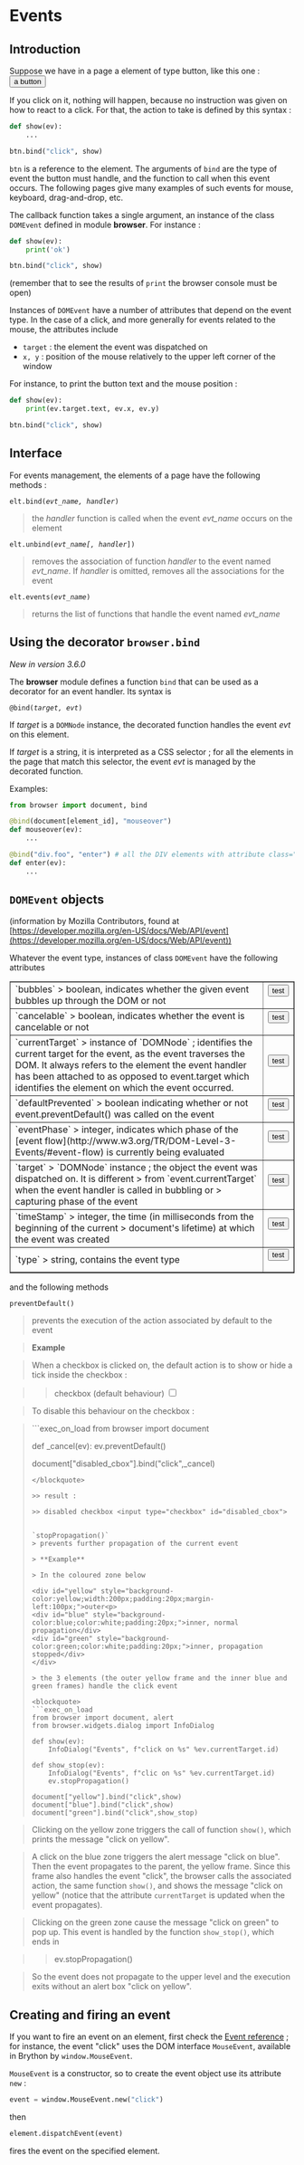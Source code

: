 Events
==========

<script type="text/python">
from browser import document as doc
from browser import alert
</script>

Introduction
------------

Suppose we have in a page a element of type button, like this one :
 <button>a button</button>

If you click on it, nothing will happen, because no instruction was given on
how to react to a click. For that, the action to take is defined by this
syntax :

```python
def show(ev):
    ...

btn.bind("click", show)
```

`btn` is a reference to the element. The arguments of `bind` are the type of
event the button must handle, and the function to call when this event occurs.
The following pages give many examples of such events for mouse, keyboard,
drag-and-drop, etc.

The callback function takes a single argument, an instance of the class
`DOMEvent` defined in module **browser**. For instance :

```python
def show(ev):
    print('ok')

btn.bind("click", show)
```

(remember that to see the results of `print` the browser console must be open)

Instances of `DOMEvent` have a number of attributes that depend on the event
type. In the case of a click, and more generally for events related to the
mouse, the attributes include

- `target` : the element the event was dispatched on
- `x, y` : position of the mouse relatively to the upper left corner of the window

For instance, to print the button text and the mouse position :

```python
def show(ev):
    print(ev.target.text, ev.x, ev.y)

btn.bind("click", show)
```

Interface
---------
For events management, the elements of a page have the following methods :

<code>elt.bind(_evt_name, handler_)</code>

> the _handler_ function is called when the event _evt_name_ occurs on the
> element

<code>elt.unbind(_evt\_name[, handler_])</code>

> removes the association of function _handler_ to the event named
> _evt\_name_. If _handler_ is omitted, removes all the associations for the
> event

<code>elt.events(_evt\_name_)</code>

> returns the list of functions that handle the event named _evt\_name_

Using the decorator `browser.bind`
----------------------------------
_New in version 3.6.0_

The **browser** module defines a function `bind` that can be used as a
decorator for an event handler. Its syntax is

<code>@bind(_target, evt_)</code>

If _target_ is a `DOMNode` instance, the decorated function handles the
event _evt_ on this element.

If _target_ is a string, it is interpreted as a CSS selector ; for all
the elements in the page that match this selector, the event _evt_ is
managed by the decorated function.

Examples:

```python
from browser import document, bind

@bind(document[element_id], "mouseover")
def mouseover(ev):
    ...

@bind("div.foo", "enter") # all the DIV elements with attribute class="foo"
def enter(ev):
    ...
```

`DOMEvent` objects
------------------
(information by Mozilla Contributors, found at [https://developer.mozilla.org/en-US/docs/Web/API/event](https://developer.mozilla.org/en-US/docs/Web/API/event))

Whatever the event type, instances of class `DOMEvent` have the following attributes

<table border=1 cellpadding=5>

<tr>
<td>
`bubbles`
> boolean, indicates whether the given event bubbles up through the DOM or not
</td>
<td>
<button id="_bubbles">test</button>
<script type="text/python">
from browser import document, alert
from browser.widgets.dialog import InfoDialog

document["_bubbles"].bind("click", lambda ev:InfoDialog("Events", f"bubbles : %s " %ev.bubbles))
</script>
</td>
</tr>

<tr>
<td>
`cancelable`
> boolean, indicates whether the event is cancelable or not
</td>
<td>
<button id="_cancelable">test</button>
<script type="text/python">
from browser import document, alert
from browser.widgets.dialog import InfoDialog

document["_cancelable"].bind("click", lambda ev:InfoDialog("Events", f"cancelable : %s " %ev.cancelable))
</script>
</td>
</tr>

<tr>
<td>
`currentTarget`
> instance of `DOMNode` ; identifies the current target for the event, as the event traverses the DOM. It always refers to the element the event handler has been attached to as opposed to event.target which identifies the element on which the event occurred.
</td>
<td>
<button id="_currentTarget">test</button>
<script type="text/python">
from browser import document, alert
from browser.widgets.dialog import InfoDialog

document["_currentTarget"].bind("click",
    lambda ev: InfoDialog("Events", f"currentTarget : {str(ev.currentTarget).replace('<', '&lt;')}"))
</script>
</td>
</tr>

<tr>
<td>
`defaultPrevented`
> boolean indicating whether or not event.preventDefault() was called on the event
</td>
<td>
<button id="_defaultPrevented">test</button>
<script type="text/python">
from browser import document, alert
from browser.widgets.dialog import InfoDialog

document["_defaultPrevented"].bind("click", lambda ev:InfoDialog("Events", f"defaultPrevented : {ev.defaultPrevented}"))
</script>
</td>
</tr>

<tr>
<td>
`eventPhase`
> integer, indicates which phase of the [event flow](http://www.w3.org/TR/DOM-Level-3-Events/#event-flow) is currently being evaluated
</td>
<td>
<button id="_eventPhase">test</button>
<script type="text/python">
from browser import document, alert
from browser.widgets.dialog import InfoDialog

document["_eventPhase"].bind("click", lambda ev:InfoDialog("Events", f"eventPhase : {ev.eventPhase}"))
</script>
</td>
</tr>

<tr>
<td>
`target`
> `DOMNode` instance ; the object the event was dispatched on. It is different
> from `event.currentTarget` when the event handler is called in bubbling or
> capturing phase of the event
</td>
<td>
<button id="_target">test</button>
<script type="text/python">
from browser import document, alert
from browser.widgets.dialog import InfoDialog

document["_target"].bind("click", lambda ev:InfoDialog("Events", f'target :{str(ev.target).replace("<", "&lt;")}'))
</script>
</td>
</tr>

<tr><td>`timeStamp`
> integer, the time (in milliseconds from the beginning of the current
> document's lifetime) at which the event was created
</td>
<td>
<button id="_timeStamp">test</button>
<script type="text/python">
from browser import document, alert
from browser.widgets.dialog import InfoDialog

document["_timeStamp"].bind("click",
    lambda ev: InfoDialog("Events", f"timeStamp : {ev.timeStamp}"))
</script>
</td>
</tr>

<tr><td>`type`
> string, contains the event type
</td>
<td>
<button id="_type">test</button>
<script type="text/python">
from browser import document, alert
from browser.widgets.dialog import InfoDialog

document["_type"].bind("click",
    lambda ev:InfoDialog("Events", f"type : {ev.type}"))
</script>
</td>
</tr>

</table>

and the following methods

`preventDefault()`
> prevents the execution of the action associated by default to the event

> **Example**

> When a checkbox is clicked on, the default action is to show or hide a tick inside the checkbox :

>> checkbox (default behaviour) <input type="checkbox">

> To disable this behaviour on the checkbox :

<blockquote>
```exec_on_load
from browser import document

def _cancel(ev):
    ev.preventDefault()

document["disabled_cbox"].bind("click",_cancel)
```
</blockquote>

>> result :

>> disabled checkbox <input type="checkbox" id="disabled_cbox">


`stopPropagation()`
> prevents further propagation of the current event

> **Example**

> In the coloured zone below

<div id="yellow" style="background-color:yellow;width:200px;padding:20px;margin-left:100px;">outer<p>
<div id="blue" style="background-color:blue;color:white;padding:20px;">inner, normal propagation</div>
<div id="green" style="background-color:green;color:white;padding:20px;">inner, propagation stopped</div>
</div>

> the 3 elements (the outer yellow frame and the inner blue and green frames) handle the click event

<blockquote>
```exec_on_load
from browser import document, alert
from browser.widgets.dialog import InfoDialog

def show(ev):
    InfoDialog("Events", f"click on %s" %ev.currentTarget.id)

def show_stop(ev):
    InfoDialog("Events", f"clic on %s" %ev.currentTarget.id)
    ev.stopPropagation()

document["yellow"].bind("click",show)
document["blue"].bind("click",show)
document["green"].bind("click",show_stop)
```
</blockquote>

> Clicking on the yellow zone triggers the call of function `show()`, which
> prints the message "click on yellow".

> A click on the blue zone triggers the alert message "click on blue". Then
> the event propagates to the parent, the yellow frame. Since this frame also
> handles the event "click", the browser calls the associated action, the same
> function `show()`, and shows the message "click on yellow" (notice that the
> attribute `currentTarget` is updated when the event propagates).

> Clicking on the green zone cause the message "click on green" to pop up.
> This event is handled by the function `show_stop()`, which ends in

>>    ev.stopPropagation()

> So the event does not propagate to the upper level and the execution exits
> without an alert box "click on yellow".

Creating and firing an event
----------------------------

If you want to fire an event on an element, first check the
[Event reference](https://developer.mozilla.org/en-US/docs/Web/Events) ; for
instance, the event "click" uses the DOM interface `MouseEvent`, available
in Brython by `window.MouseEvent`.

`MouseEvent` is a constructor, so to create the event object use its
attribute `new` :

```python
event = window.MouseEvent.new("click")
```

then

```python
element.dispatchEvent(event)
```

fires the event on the specified element.
